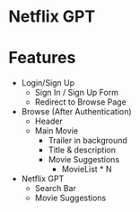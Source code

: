 # Netflix GPT

# Features 

- Login/Sign Up
  - Sign In / Sign Up Form
  - Redirect to Browse Page
- Browse (After Authentication)
  - Header
  - Main Movie 
    - Trailer in background
    - Title & description
    - Movie Suggestions
      - MovieList * N
- Netflix GPT
    - Search Bar
    - Movie Suggestions
